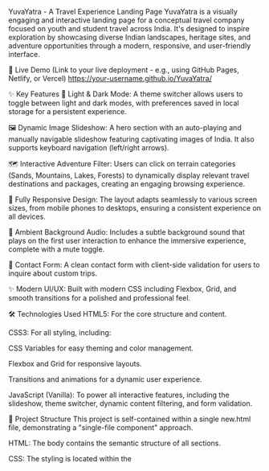 YuvaYatra - A Travel Experience Landing Page
YuvaYatra is a visually engaging and interactive landing page for a conceptual travel company focused on youth and student travel across India. It's designed to inspire exploration by showcasing diverse Indian landscapes, heritage sites, and adventure opportunities through a modern, responsive, and user-friendly interface.

🚀 Live Demo
(Link to your live deployment - e.g., using GitHub Pages, Netlify, or Vercel)
https://your-username.github.io/YuvaYatra/

✨ Key Features
🎨 Light & Dark Mode: A theme switcher allows users to toggle between light and dark modes, with preferences saved in local storage for a persistent experience.

🖼️ Dynamic Image Slideshow: A hero section with an auto-playing and manually navigable slideshow featuring captivating images of India. It also supports keyboard navigation (left/right arrows).

🗺️ Interactive Adventure Filter: Users can click on terrain categories (Sands, Mountains, Lakes, Forests) to dynamically display relevant travel destinations and packages, creating an engaging browsing experience.

📱 Fully Responsive Design: The layout adapts seamlessly to various screen sizes, from mobile phones to desktops, ensuring a consistent experience on all devices.

🎵 Ambient Background Audio: Includes a subtle background sound that plays on the first user interaction to enhance the immersive experience, complete with a mute toggle.

📧 Contact Form: A clean contact form with client-side validation for users to inquire about custom trips.

✨ Modern UI/UX: Built with modern CSS including Flexbox, Grid, and smooth transitions for a polished and professional feel.

🛠️ Technologies Used
HTML5: For the core structure and content.

CSS3: For all styling, including:

CSS Variables for easy theming and color management.

Flexbox and Grid for responsive layouts.

Transitions and animations for a dynamic user experience.

JavaScript (Vanilla): To power all interactive features, including the slideshow, theme switcher, dynamic content filtering, and form validation.

📂 Project Structure
This project is self-contained within a single new.html file, demonstrating a "single-file component" approach.

HTML: The body contains the semantic structure of all sections.

CSS: The styling is located within the <style> tags in the document's <head>.

JavaScript: All the interactive logic is contained within the <script> tag at the end of the <body>.

🚀 How to Use
To run this project locally, simply:

Clone the repository:

Bash

git clone 
https://github.com/PalakGupta882/YuvaYatra.git
Navigate to the project directory.

Open the new.html file in your favorite web browser.

